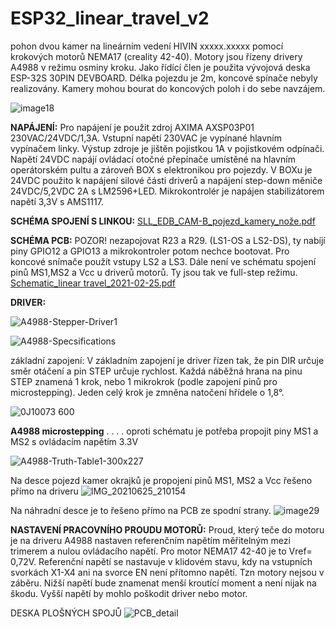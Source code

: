 # ESP32_linear_travel_v2


pohon dvou kamer na lineárním vedení HIVIN xxxxx.xxxxx pomocí krokových motorů NEMA17 (creality 42-40).
Motory jsou řízeny drivery A4988 v režimu osminy kroku. Jako řídící člen je použita vývojová deska ESP-32S 30PIN DEVBOARD.
Délka pojezdu je 2m, koncové spínače nebyly realizovány. Kamery mohou bourat do koncových poloh i do sebe navzájem.

![image18](https://user-images.githubusercontent.com/53040547/130271699-146104c1-0483-49fb-8483-abf60e550825.png)


**NAPÁJENÍ:**
Pro napájení je použit zdroj AXIMA AXSP03P01 230VAC/24VDC/1,3A. Vstupní napětí 230VAC je vypínané hlavním vypínačem linky.
Výstup zdroje je jištěn pojistkou 1A v pojistkovém odpínači.
Napětí 24VDC napájí ovládací otočné přepínače umístěné na hlavním operátorském pultu a zároveň BOX s elektronikou pro pojezdy.
V BOXu je 24VDC použito k napájení silové části driverů a napájení step-down měniče 24VDC/5,2VDC 2A s LM2596+LED.
Mikrokontrolér je napájen stabilizátorem napětí 3,3V s AMS1117.

**SCHÉMA SPOJENÍ S LINKOU:**
[SLL_EDB_CAM-B_pojezd_kamery_nože.pdf](https://github.com/panMasinka/ESP32_linear_travel_v2/files/7022631/SLL_EDB_CAM-B_pojezd_kamery_noze.pdf)

**SCHÉMA PCB:**
POZOR! nezapojovat R23 a R29. (LS1-OS a LS2-DS), ty nabíjí piny GPIO12 a GPIO13 a mikrokontroler potom nechce bootovat.
Pro koncové snímače použít vstupy LS2 a LS3.
Dále není ve schématu spojení pinů MS1,MS2 a Vcc u driverů motorů. Ty jsou tak ve full-step režimu.
[Schematic_linear travel_2021-02-25.pdf](https://github.com/panMasinka/ESP32_linear_travel_v2/files/7022646/Schematic_linear.travel_2021-02-25.pdf)

**DRIVER:**

![A4988-Stepper-Driver1](https://user-images.githubusercontent.com/53040547/130250913-9817a3c7-f182-4ff4-b56b-21a685e2d233.jpg)

![A4988-Specsifications](https://user-images.githubusercontent.com/53040547/129195844-558fbcbb-ea0c-4d48-9e05-0b6315cee30a.png)

základní zapojení:
V základním zapojení je driver řízen tak, že pin DIR určuje směr otáčení a pin STEP určuje rychlost. Každá náběžná hrana na pinu STEP znamená 1 krok, nebo 1 mikrokrok (podle zapojení pinů pro microstepping). Jeden celý krok je zmněna natočení hřídele o 1,8°.

![0J10073 600](https://user-images.githubusercontent.com/53040547/130259376-980ae84f-a294-49f1-8cc2-cbf122744a32.jpg)


**A4988 microstepping** . . . . oproti schématu je potřeba propojit piny MS1 a MS2 s ovládacím napětím 3.3V

![A4988-Truth-Table1-300x227](https://user-images.githubusercontent.com/53040547/130251128-a9126449-7a1e-4779-8c4f-b232dab754f4.png)

Na desce pojezd kamer okrajků je propojení pinů MS1, MS2 a Vcc řešeno přímo na driveru
![IMG_20210625_210154](https://user-images.githubusercontent.com/53040547/130251799-0bc363d6-4420-4acf-bf98-9ba6ddc9ac32.jpg)

Na náhradní desce je to řešeno přímo na PCB ze spodní strany.
![image29](https://user-images.githubusercontent.com/53040547/130277707-a6537a36-851a-4732-b6d4-ff662e314af6.png)



**NASTAVENÍ PRACOVNÍHO PROUDU MOTORŮ:**
Proud, který teče do motoru je na driveru A4988 nastaven referenčním napětím měřitelným mezi trimerem a nulou ovládacího napětí.
Pro motor NEMA17 42-40 je to Vref= 0,72V.
Referenční napětí se nastavuje v klidovém stavu, kdy na vstupních svorkách X1-X4 ani na svorce EN není přítomno napětí. Tzn motory nejsou v záběru.
Nižší napětí bude znamenat menší kroutící moment a není nijak na škodu. Vyšší napětí by mohlo poškodit driver nebo motor.



DESKA PLOŠNÝCH SPOJŮ
![PCB_detail](https://user-images.githubusercontent.com/53040547/130277593-4cf06fa2-3571-47ad-8a5d-1fbb3fd103ac.png)


